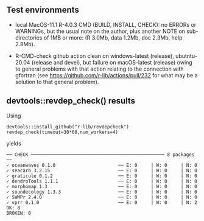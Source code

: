 ## Test environments

* local MacOS-11.1 R-4.0.3 CMD (BUILD, INSTALL, CHECK): no ERRORs or WARNINGs,
  but the usual note on the author, plus another NOTE on sub-directories of 1MB
  or more: (R 3.0Mb, data 1.2Mb, doc 2.3Mb, help 2.8Mb).
    
* R-CMD-check github action clean on windows-latest (release), ubutntu-20.04
  (release and devel), but failure on macOS-latest (release) owing to general
  problems with that action relating to the connection with gfortran (see
  https://github.com/r-lib/actions/pull/232 for what may be a solution to that
  general problem).

## devtools::revdep_check() results

Using

```
devtools::install_github("r-lib/revdepcheck")
revdep_check(timeout=30*60,num_workers=4)
```
yields
```
── CHECK ───────────────────────────────────────────────── 8 packages ──
✓ oceanwaves 0.1.0                       ── E: 0     | W: 0     | N: 0    
✓ seacarb 3.2.15                         ── E: 0     | W: 0     | N: 0    
✓ graticule 0.1.2                        ── E: 0     | W: 0     | N: 0    
✓ dendroTools 1.1.1                      ── E: 0     | W: 0     | N: 0    
✓ morphomap 1.3                          ── E: 0     | W: 0     | N: 0    
✓ soundecology 1.3.3                     ── E: 0     | W: 0     | N: 0    
✓ SWMPr 2.4.0                            ── E: 0     | W: 0     | N: 0    
✓ vprr 0.1.0                             ── E: 0     | W: 0     | N: 2    
OK: 8                                                                 
BROKEN: 0
```

